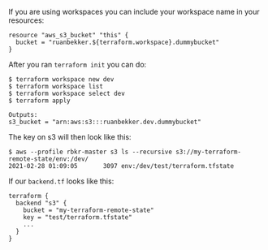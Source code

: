If you are using workspaces you can include your workspace name in your resources:

```
resource "aws_s3_bucket" "this" {
  bucket = "ruanbekker.${terraform.workspace}.dummybucket"
}
```

After you ran `terraform init` you can do:

```
$ terraform workspace new dev
$ terraform workspace list
$ terraform workspace select dev
$ terraform apply

Outputs:
s3_bucket = "arn:aws:s3:::ruanbekker.dev.dummybucket"
```

The key on s3 will then look like this:

```
$ aws --profile rbkr-master s3 ls --recursive s3://my-terraform-remote-state/env:/dev/
2021-02-28 01:09:05       3097 env:/dev/test/terraform.tfstate
```

If our `backend.tf` looks like this:

```
terraform {
  backend "s3" {
    bucket = "my-terraform-remote-state"
    key = "test/terraform.tfstate"
    ...
  }
}
```

